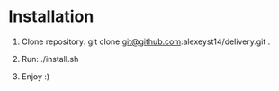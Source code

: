 Installation
========================

1) Clone repository:
git clone git@github.com:alexeyst14/delivery.git .

2) Run: ./install.sh

3) Enjoy :)
